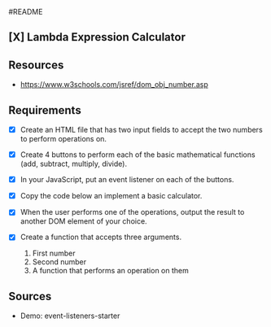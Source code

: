 #README
 
## [X] Lambda Expression Calculator

## Resources
- https://www.w3schools.com/jsref/dom_obj_number.asp


## Requirements

- [X] Create an HTML file that has two input fields to accept the two numbers to perform operations on.
- [X] Create 4 buttons to perform each of the basic mathematical functions (add, subtract, multiply, divide).

- [X] In your JavaScript, put an event listener on each of the buttons.
- [X] Copy the code below an implement a basic calculator.
- [X] When the user performs one of the operations, output the result to another DOM element of your choice.

- [X] Create a function that accepts three arguments.
    1. First number
    2. Second number
    3. A function that performs an operation on them

## Sources
- Demo: event-listeners-starter
